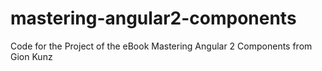 # mastering-angular2-components
Code for the Project of the eBook Mastering Angular 2 Components from Gion Kunz
